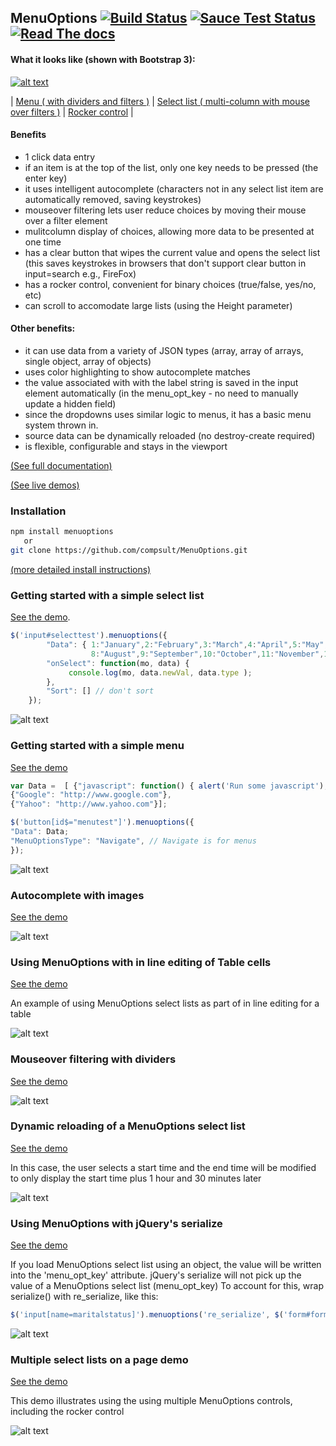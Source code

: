 ## MenuOptions [![Build Status](https://travis-ci.org/compsult/MenuOptions.svg?branch=1.7.4-4)](https://travis-ci.org/compsult/MenuOptions) [![Sauce Test Status](https://saucelabs.com/buildstatus/compsult)](https://saucelabs.com/u/compsult) [![Read The docs](https://readthedocs.org/projects/pip/badge/?version=latest)](http://menuoptions.readthedocs.org/en/latest/) ##

#### What it looks like (shown with Bootstrap 3):

[![alt text](http://www.menuoptions.org/examples/imgs/overview2.gif "menu, select lists and rocker control")](http://menuoptions.org/examples/bootstrap_ex.html "Bootstrap example")

| [Menu ( with dividers and filters )](http://www.menuoptions.org/examples/Dividers.html)       | [Select list ( multi-column with mouse over filters )](http://www.menuoptions.org/examples/ReloadMenuOptions.html) |  [Rocker control](http://www.menuoptions.org/examples/RockerControl.html)     |

#### Benefits


*   1 click data entry
*   if an item is at the top of the list, only one key needs to be pressed (the enter key)
*   it uses intelligent autocomplete (characters not in any select list item are automatically removed, saving keystrokes)
*   mouseover filtering lets user reduce choices by moving their mouse over a filter element
*   mulitcolumn display of choices, allowing more data to be presented at one time
*   has a clear button that wipes the current value and opens the select list (this saves keystrokes in browsers that don't support clear button in input=search e.g., FireFox) 
*   has a rocker control, convenient for binary choices (true/false, yes/no, etc)
*   can scroll to accomodate large lists (using the Height parameter)

#### Other benefits:

*   it can use data from a variety of JSON types (array, array of arrays, single object, array of objects)
*   uses color highlighting to show autocomplete matches 
*   the value associated with with the label string is saved in the input element automatically (in the menu_opt_key - no need to manually update a hidden field)
*   since the dropdowns uses similar logic to menus, it has a basic menu system thrown in.
*   source data can be dynamically reloaded (no destroy-create required)
*   is flexible, configurable and stays in the viewport  

[(See full documentation)](http://menuoptions.readthedocs.org/en/latest/)

[(See live demos)](http://www.menuoptions.org)

### Installation

```bash
npm install menuoptions
   or
git clone https://github.com/compsult/MenuOptions.git
```

[(more detailed install instructions)](http://menuoptions.readthedocs.org/en/latest/QuickStart.html)

### Getting started with a simple select list
[See the demo](http://www.menuoptions.org/examples/QuickStartSelect.html).

```javascript
$('input#selecttest').menuoptions({                                         
        "Data": { 1:"January",2:"February",3:"March",4:"April",5:"May", 6:"June",7:"July",
                  8:"August",9:"September",10:"October",11:"November",12:"December" },
        "onSelect": function(mo, data) {                                        
             console.log(mo, data.newVal, data.type );                          
        },                                                                                                               
        "Sort": [] // don't sort                                                            
    });           
```
![alt text](http://www.menuoptions.org/examples/imgs/SimpleSelect.jpg "select list image")

### Getting started with a simple menu

[See the demo](http://www.menuoptions.org/examples/QuickStartMenu.html)

```javascript
var Data =  [ {"javascript": function() { alert('Run some javascript'); }},
{"Google": "http://www.google.com"},
{"Yahoo": "http://www.yahoo.com"}];

$('button[id$="menutest"]').menuoptions({
"Data": Data;
"MenuOptionsType": "Navigate", // Navigate is for menus
});
```
![alt text](http://www.menuoptions.org/examples/imgs/SimpleMenu.jpg "simple menu image")

### Autocomplete with images
[See the demo](http://www.menuoptions.org/examples/SelectWithImages.html)

![alt text](http://www.menuoptions.org/examples/imgs/AutoCompWithImgs.jpg "autocomplete with images")

### Using MenuOptions with in line editing of Table cells
[See the demo](http://www.menuoptions.org/examples/InlinEdit.html)

An example of using MenuOptions select lists as part of in line editing for a table

![alt text](http://www.menuoptions.org/examples/imgs/InlineEditing.png "autocomplete with images")

### Mouseover filtering with dividers
[See the demo](http://www.menuoptions.org/examples/Dividers.html)

![alt text](http://www.menuoptions.org/examples/imgs/MenuWithMOandDivs.jpg "mouseover filtering with dividers")


### Dynamic reloading of a MenuOptions select list
[See the demo](http://www.menuoptions.org/examples/ReloadMenuOptions.html)

In this case, the user selects a start time and the end time will be modified to only display
the start time plus 1 hour and 30 minutes later

![alt text](http://www.menuoptions.org/examples/imgs/Reload.png "dynamic reload of MenuOptions select list")

### Using MenuOptions with jQuery's serialize
[See the demo](http://www.menuoptions.org/examples/Serialize.html)

If you load MenuOptions select list using an object, the value will be written into the 'menu_opt_key'
attribute.  jQuery's serialize will not pick up the value of a MenuOptions select list (menu_opt_key)
To account for this, wrap serialize() with re_serialize, like this:

```javascript
$('input[name=maritalstatus]').menuoptions('re_serialize', $('form#form1').serialize());
```

![alt text](http://www.menuoptions.org/examples/imgs/re_serialize.png "using MenuOptions with serialize() ")
### Multiple select lists on a page demo

[See the demo](http://www.menuoptions.org/examples/MultiSelect.html)

This demo illustrates using the using multiple MenuOptions controls, including the rocker control 

![alt text](http://www.menuoptions.org/examples/imgs/MultiSelects.png "using multiple menuoptions on a page ")

